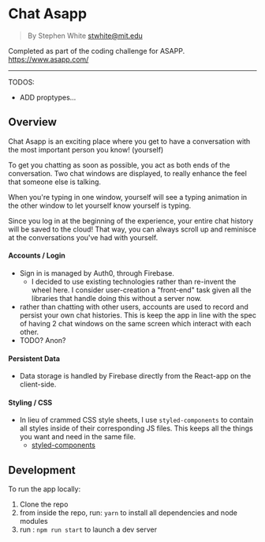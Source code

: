 # Chat Asapp
> By Stephen White <stwhite@mit.edu>

Completed as part of the coding challenge for ASAPP.
https://www.asapp.com/

---------------------------------------------

TODOS:
- ADD proptypes...

## Overview
Chat Asapp is an exciting place where you get to have a conversation with the most important person you know! (yourself)

To get you chatting as soon as possible, you act as both ends of the conversation. Two chat windows are displayed, to really enhance the feel that someone else is talking.

When you're typing in one window, yourself will see a typing animation in the other window to let yourself know yourself is typing.

Since you log in at the beginning of the experience, your entire chat history will be saved to the cloud! That way, you can always scroll up and reminisce at the conversations you've had with yourself.


#### Accounts / Login
- Sign in is managed by Auth0, through Firebase.
  - I decided to use existing technologies rather than re-invent the wheel here. I consider user-creation a "front-end" task given all the libraries that handle doing this without a server now.
- rather than chatting with other users, accounts are used to record and persist your own chat histories. This is keep the app in line with the spec of having 2 chat windows on the same screen which interact with each other.
- TODO? Anon?


#### Persistent Data
- Data storage is handled by Firebase directly from the React-app on the client-side.

#### Styling / CSS
- In lieu of crammed CSS style sheets, I use `styled-components` to contain all styles inside of their corresponding JS files. This keeps all the things you want and need in the same file.
  - [styled-components](https://github.com/styled-components/styled-components)

## Development

To run the app locally:

1. Clone the repo
2. from inside the repo, run: `yarn` to install all dependencies and node modules
3. run : `npm run start` to launch a dev server
